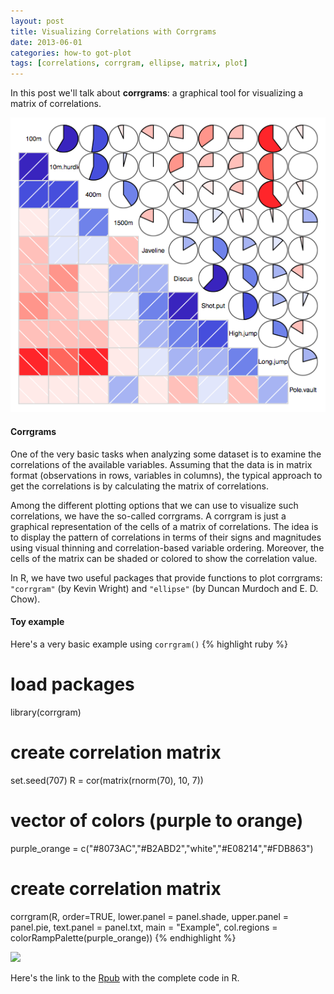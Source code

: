 ```yaml
---
layout: post
title: Visualizing Correlations with Corrgrams
date: 2013-06-01
categories: how-to got-plot
tags: [correlations, corrgram, ellipse, matrix, plot]
---
```


In this post we'll talk about **corrgrams**: a graphical tool for visualizing a matrix 
of correlations.

<a title="Rpub corrgrams" href="http://rpubs.com/gaston/corrgrams" target="_blank">
<img class="centered" src="/images/blog/corrgrams.png" />
</a>


#### Corrgrams

One of the very basic tasks when analyzing some dataset is to examine the correlations of 
the available variables. Assuming that the data is in matrix format (observations in 
rows, variables in columns), the typical approach to get the correlations is by 
calculating the matrix of correlations.

Among the different plotting options that we can use to visualize such correlations, 
we have the so-called corrgrams. A corrgram is just a graphical representation of the 
cells of a matrix of correlations. The idea is to display the pattern of correlations 
in terms of their signs and magnitudes using visual thinning and correlation-based 
variable ordering. Moreover, the cells of the matrix can be shaded or colored to show 
the correlation value.

In R, we have two useful packages that provide functions to plot corrgrams: 
```"corrgram"``` (by Kevin Wright) and ```"ellipse"``` (by Duncan Murdoch and E. D. Chow).

#### Toy example

Here's a very basic example using ```corrgram()```
{% highlight ruby %}
# load packages
library(corrgram)

# create correlation matrix
set.seed(707)
R = cor(matrix(rnorm(70), 10, 7))

# vector of colors (purple to orange)
purple_orange = c("#8073AC","#B2ABD2","white","#E08214","#FDB863")

# create correlation matrix
corrgram(R, order=TRUE, lower.panel = panel.shade, upper.panel = panel.pie,
         text.panel = panel.txt, main = "Example", 
         col.regions = colorRampPalette(purple_orange))
{% endhighlight %}


<img class="centered" src="/images/blog/corrgram2.png" /></a>

Here's the link to the <a title="Rpub corrgrams" href="http://rpubs.com/gaston/corrgrams" target="_blank">Rpub</a> 
with the complete code in R.